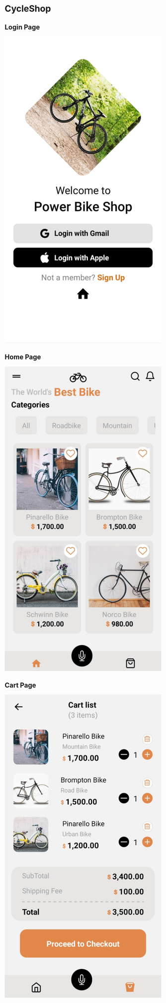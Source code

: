 # CycleShop
## Login Page

![Login page](https://github.com/arabsannan/CycleShop/blob/master/screenshots/login_page.jpg)

## Home Page

![homepage](https://github.com/arabsannan/CycleShop/blob/master/screenshots/home_page.jpg)

## Cart Page

![homepage](https://github.com/arabsannan/CycleShop/blob/master/screenshots/cart_page.jpg)


